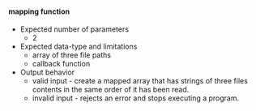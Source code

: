 #### mapping function
* Expected number of parameters
  * 2
* Expected data-type and limitations
  * array of three file paths
  * callback function
* Output behavior
  * valid input - create a mapped array that has strings of three files contents in the same order of it has been read.
  * invalid input - rejects an error and stops executing a program.
